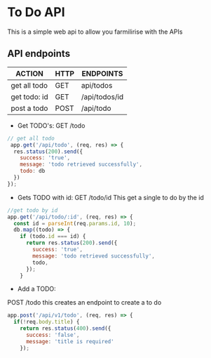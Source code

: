 # To Do API

This is a simple web api to allow you farmilirise with the APIs

## API endpoints 


| ACTION        | HTTP  |    ENDPOINTS     |
|---------------|-------|------------------|
|get all todo   | GET   |    api/todos     |
|get todo: id   | GET   |   /api/todos/id  |
|post a todo    | POST  |   /api/todo      |

- Get TODO's:
GET /todo
```JavaScript
// get all todo
 app.get('/api/todo', (req, res) => {
  res.status(200).send({
    success: 'true',
    message: 'todo retrieved successfully',
    todo: db
  })
});
```


- Gets TODO with id:
GET /todo/id
This get a single to do  by the id

```JavaScript 
//get todo by id 
app.get('/api/todo/:id', (req, res) => {
  const id = parseInt(req.params.id, 10);
  db.map((todo) => {
    if (todo.id === id) {
      return res.status(200).send({
        success: 'true',
        message: 'todo retrieved successfully',
        todo,
      });
    } 
```

- Add a TODO: 

POST /todo
this creates an endpoint to create a to do 
```JavaScript
app.post('/api/v1/todo', (req, res) => {
  if(!req.body.title) {
    return res.status(400).send({
      success: 'false',
      message: 'title is required'
    });
```






